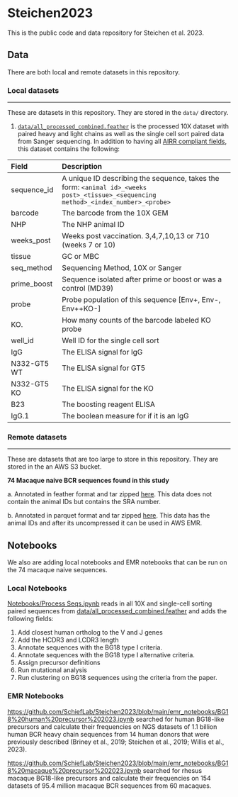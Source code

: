 # Steichen2023

This is the public code and data repository for Steichen et al. 2023.

## Data

There are both local and remote datasets in this repository.

### Local datasets

---

These are datasets in this repository. They are stored in the `data/` directory.

1. [`data/all_processed_combined.feather`](data/all_processed_combined.feather) is the processed 10X dataset with paired heavy and light chains as well as the single cell sort paired data from Sanger sequencing. In addition to having all [AIRR compliant fields](https://docs.airr-community.org/en/stable/datarep/rearrangements.html#fields), this dataset contains the following:

| Field       | Description                                                                                                                         |
| :---------- | :---------------------------------------------------------------------------------------------------------------------------------- |
| sequence_id | A unique ID describing the sequence, takes the form: `<animal id>_<weeks post>_<tissue>_<sequencing method>_<index_number>_<probe>` |
| barcode     | The barcode from the 10X GEM                                                                                                        |
| NHP         | The NHP animal ID                                                                                                                   |
| weeks_post  | Weeks post vaccination. 3,4,7,10,13 or 710 (weeks 7 or 10)                                                                          |
| tissue      | GC or MBC                                                                                                                           |
| seq_method  | Sequencing Method, 10X or Sanger                                                                                                    |
| prime_boost | Sequence isolated after prime or boost or was a control (MD39)                                                                      |
| probe       | Probe population of this sequence [Env+, Env-, Env++KO-]                                                                            |
| KO.         | How many counts of the barcode labeled KO probe                                                                                     |
| well_id     | Well ID for the single cell sort                                                                                                    |
| IgG         | The ELISA signal for IgG                                                                                                            |
| N332-GT5 WT | The ELISA signal for GT5                                                                                                            |
| N332-GT5 KO | The ELISA signal for the KO                                                                                                         |
| B23         | The boosting reagent ELISA                                                                                                          |
| IgG.1       | The boolean measure for if it is an IgG                                                                                             |

### Remote datasets

---

These are datasets that are too large to store in this repository. They are stored in the an AWS S3 bucket.

**74 Macaque naive BCR sequences found in this study**

a. Annotated in feather format and tar zipped [here](https://macaquenaive.s3.us-west-2.amazonaws.com/annotated_feather.tgz). This data does not contain the animal IDs but contains the SRA number.

b. Annotated in parquet format and tar zipped [here](https://macaquenaive.s3.us-west-2.amazonaws.com/parquet.tgz). This data has the animal IDs and after its uncompressed it can be used in AWS EMR.

## Notebooks

We also are adding local notebooks and EMR notebooks that can be run on the 74 macaque naive sequences.

### Local Notebooks

[Notebooks/Process Seqs.ipynb](Notebooks/Process%20Seqs.ipynb) reads in all 10X and single-cell sorting paired sequences from [data/all_processed_combined.feather](data/all_processed_combined.feather) and adds the following fields:

1. Add closest human ortholog to the V and J genes
2. Add the HCDR3 and LCDR3 length
3. Annotate sequences with the BG18 type I criteria.
4. Annotate sequences with the BG18 type I alternative criteria.
5. Assign precursor definitions
6. Run mutational analysis
7. Run clustering on BG18 sequences using the criteria from the paper.

### EMR Notebooks

https://github.com/SchiefLab/Steichen2023/blob/main/emr_notebooks/BG18%20human%20precursor%202023.ipynb searched for human BG18-like precursors and calculate their frequencies on NGS datasets of 1.1 billion human BCR heavy chain sequences from 14 human donors that were previously described (Briney et al., 2019; Steichen et al., 2019; Willis et al., 2023). 

https://github.com/SchiefLab/Steichen2023/blob/main/emr_notebooks/BG18%20macaque%20precursor%202023.ipynb searched for rhesus macaque BG18-like precursors and calculate their frequencies on 154 datasets of 95.4 million macaque BCR sequences from 60 macaques. 
